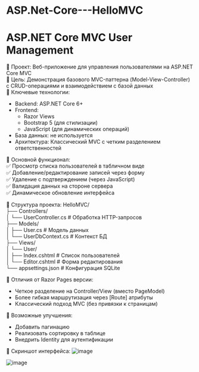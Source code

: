 # ASP.Net-Core---HelloMVC
ASP.NET Core MVC User Management
===

🔹 Проект: Веб-приложение для управления пользователями на ASP.NET Core MVC <br />
🔹 Цель: Демонстрация базового MVC-паттерна (Model-View-Controller) с CRUD-операциями и взаимодействием с базой данных <br />
🔹 Ключевые технологии: <br />
* Backend: ASP.NET Core 6+ <br />
* Frontend:  <br />
  - Razor Views <br />
  - Bootstrap 5 (для стилизации) <br />
  - JavaScript (для динамических операций) <br />
* База данных: не используется  <br />
* Архитектура: Классический MVC с четким разделением ответственностей <br />

🔹 Основной функционал: <br />
✅ Просмотр списка пользователей в табличном виде <br />
✅ Добавление/редактирование записей через форму <br />
✅ Удаление с подтверждением (через JavaScript) <br />
✅ Валидация данных на стороне сервера <br />
✅ Динамическое обновление интерфейса <br />

🔹 Структура проекта:
HelloMVC/ <br />
├── Controllers/ <br />
│   └── UserController.cs      # Обработка HTTP-запросов <br />
├── Models/ <br />
│   ├── User.cs                # Модель данных <br />
│   └── UserDbContext.cs       # Контекст БД <br />
├── Views/ <br />
│   └── User/ <br />
│       ├── Index.cshtml       # Список пользователей <br />
│       └── Editor.cshtml     # Форма редактирования <br />
└── appsettings.json           # Конфигурация SQLite <br />

🔹 Отличия от Razor Pages версии:
- Четкое разделение на Controller/View (вместо PageModel)
- Более гибкая маршрутизация через [Route] атрибуты
- Классический подход MVC (без привязки к страницам)

🔹 Возможные улучшения:
- Добавить пагинацию
- Реализовать сортировку в таблице
- Внедрить Identity для аутентификации

🔹 Скриншот интерфейса:
![image](https://github.com/user-attachments/assets/3b16a47a-969e-455d-9ac7-470ace55bbcc)

![image](https://github.com/user-attachments/assets/97d2852e-415c-4075-bcb3-a90156aa4807)

